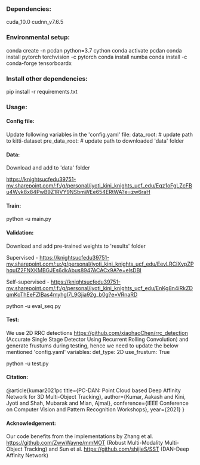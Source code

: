 
### Dependencies:
cuda_10.0 cudnn_v7.6.5

### Environmental setup:
conda create -n pcdan python=3.7 cython
conda activate pcdan
conda install pytorch torchvision -c pytorch
conda install numba
conda install -c conda-forge tensorboardx

### Install other dependencies:
pip install -r requirements.txt

### Usage:
#### Config file:
Update following variables in the 'config.yaml' file:
data_root: # update path to kitti-dataset
pre_data_root: # update path to downloaded 'data' folder

#### Data:
Download and add to 'data' folder

https://knightsucfedu39751-my.sharepoint.com/:f:/g/personal/jyoti_kini_knights_ucf_edu/Eqz1oFgLZcFBu4Wvk8x84PwB9Z1RVY9NSbmWEe654ERtWA?e=zw6raH

#### Train:
python -u main.py

#### Validation:
Download and add pre-trained weights to 'results' folder 

Supervised - https://knightsucfedu39751-my.sharepoint.com/:u:/g/personal/jyoti_kini_knights_ucf_edu/EevLRCiXvpZPhquIZ2FNXKMBGJEs6dkAbus8947ACACx9A?e=elsDBI

Self-supervised - https://knightsucfedu39751-my.sharepoint.com/:f:/g/personal/jyoti_kini_knights_ucf_edu/EnKg8n4iRkZDqmKoThEeFZIBas4myhgI7L9Gjia92g_b0g?e=VRnaRD

python -u eval_seq.py

#### Test:
We use 2D RRC detections https://github.com/xiaohaoChen/rrc_detection (Accurate Single Stage Detector Using Recurrent Rolling Convolution) and generate frustums during testing, hence we need to update the below mentioned 'config.yaml' variables:
det_type: 2D
use_frustum: True

python -u test.py

#### Citation:
@article{kumar2021pc
	title={PC-DAN: Point Cloud based Deep Affinity Network for 3D Multi-Object Tracking},
	author={Kumar, Aakash and Kini, Jyoti and Shah, Mubarak and Mian, Ajmal},
	conference={IEEE Conference on Computer Vision and Pattern Recognition Workshops},
	year={2021}
}

#### Acknowledgement:
Our code benefits from the implementations by Zhang et al. https://github.com/ZwwWayne/mmMOT (Robust Multi-Modality Multi-Object Tracking) and Sun et al. https://github.com/shijieS/SST (DAN-Deep Affinity Network)
